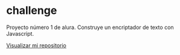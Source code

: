 # challenge
Proyecto número 1 de alura. Construye un encriptador de texto con Javascript.


<a href="https://evhelhynlemush.github.io/challenge/">Visualizar mi repositorio</a>
